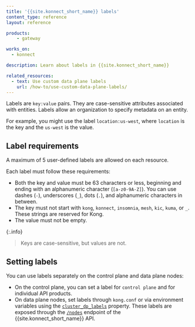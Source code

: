 ```yaml
---
title: '{{site.konnect_short_name}} labels'
content_type: reference
layout: reference

products:
    - gateway

works_on:
  - konnect

description: Learn about labels in {{site.konnect_short_name}}

related_resources:
  - text: Use custom data plane labels
    url: /how-to/use-custom-data-plane-labels/
---
```


Labels are `key:value` pairs. They are case-sensitive attributes associated with entities. 
Labels allow an organization to specify metadata on an entity.

For example, you might use the label `location:us-west`, where `location` is the key and the `us-west` is the value.

## Label requirements

A maximum of 5 user-defined labels are allowed on each resource. 

Each label must follow these requirements:
* Both the key and value must be 63 characters or less, beginning and ending with an alphanumeric character (`[a-z0-9A-Z]`). You can use dashes (`-`), underscores (`_`), dots (`.`), and alphanumeric characters in between.
* The key must not start with `kong`, `konnect`, `insomnia`, `mesh`, `kic`, `kuma`, or `_`. These strings are reserved for Kong.
* The value must not be empty.

{:.info}
> Keys are case-sensitive, but values are not.


## Setting labels

You can use labels separately on the control plane and data plane nodes:
* On the control plane, you can set a label for `control plane` and for individual API products.
* On data plane nodes, set labels through `kong.conf` or via environment variables using the [`cluster_dp_labels`](/gateway/configuration/#cluster-dp-labels) property. 
These labels are exposed through the [`/nodes`](/api/konnect/control-planes-config/v2/#/operations/list-dataplane-nodes/) endpoint of the {{site.konnect_short_name}} API.
